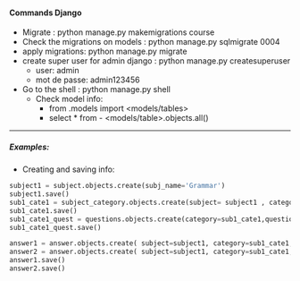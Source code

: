 #### Commands Django

* Migrate  : python manage.py makemigrations course <app name>
* Check the migrations on models : python manage.py sqlmigrate <app name> 0004
* apply migrations: python manage.py migrate
* create super user for admin django : python manage.py createsuperuser
  * user: admin
  * mot de passe: admin123456
* Go to the shell : python manage.py shell
  * Check model info:
    * from <app name>.models import <models/tables>
    * select * from  - <models/table>.objects.all()
---

##### Examples:

* Creating and saving info:

```python
subject1 = subject.objects.create(subj_name='Grammar')
subject1.save()
sub1_cate1 = subject_category.objects.create(subject= subject1 , category_name='W Questions')
sub1_cate1.save()
sub1_cate1_quest = questions.objects.create(category=sub1_cate1,question_desc='pick out the right pronoun')
sub1_cate1_quest.save()

answer1 = answer.objects.create( subject=subject1, category=sub1_cate1, questions=sub1_cate1_quest,answer_desc ='Do',correct=0)
answer2 = answer.objects.create( subject=subject1, category=sub1_cate1, questions=sub1_cate1_quest,answer_desc ='Is',correct=1)
answer1.save()
answer2.save()
```
